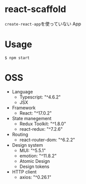 # react-scaffold

`create-react-app`を使っていない App

# Usage

```
$ npm start
```

# OSS

- Language
  - Typescript: "^4.6.2"
  - JSX
- Framework
  - React: "^17.0.2"
- State manegement
  - Redux Toolkit: "^1.8.0"
  - react-redux: "^7.2.6"
- Routing
  - react-router-dom: "^6.2.2"
- Design system
  - MUI: "^5.5.1"
  - emotion: "^11.8.2"
  - Atomic Design
  - Design tokens
- HTTP client
  - axios: "^0.26.1"
